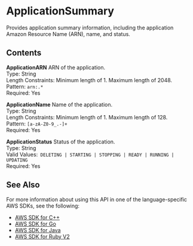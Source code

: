 # ApplicationSummary<a name="API_ApplicationSummary"></a>

Provides application summary information, including the application Amazon Resource Name \(ARN\), name, and status\.

## Contents<a name="API_ApplicationSummary_Contents"></a>

 **ApplicationARN**   <a name="analytics-Type-ApplicationSummary-ApplicationARN"></a>
ARN of the application\.  
Type: String  
Length Constraints: Minimum length of 1\. Maximum length of 2048\.  
Pattern: `arn:.*`   
Required: Yes

 **ApplicationName**   <a name="analytics-Type-ApplicationSummary-ApplicationName"></a>
Name of the application\.  
Type: String  
Length Constraints: Minimum length of 1\. Maximum length of 128\.  
Pattern: `[a-zA-Z0-9_.-]+`   
Required: Yes

 **ApplicationStatus**   <a name="analytics-Type-ApplicationSummary-ApplicationStatus"></a>
Status of the application\.  
Type: String  
Valid Values:` DELETING | STARTING | STOPPING | READY | RUNNING | UPDATING`   
Required: Yes

## See Also<a name="API_ApplicationSummary_SeeAlso"></a>

For more information about using this API in one of the language\-specific AWS SDKs, see the following:
+  [AWS SDK for C\+\+](http://docs.aws.amazon.com/goto/SdkForCpp/kinesisanalytics-2015-08-14/ApplicationSummary) 
+  [AWS SDK for Go](http://docs.aws.amazon.com/goto/SdkForGoV1/kinesisanalytics-2015-08-14/ApplicationSummary) 
+  [AWS SDK for Java](http://docs.aws.amazon.com/goto/SdkForJava/kinesisanalytics-2015-08-14/ApplicationSummary) 
+  [AWS SDK for Ruby V2](http://docs.aws.amazon.com/goto/SdkForRubyV2/kinesisanalytics-2015-08-14/ApplicationSummary) 